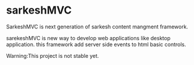 
# sarkeshMVC
SarkeshMVC is next generation of sarkesh content mangment framework.

sarekeshMVC is new way to develop web applications like desktop application.
this framework add server side events to html basic controls.

Warning:This project is not stable yet.
